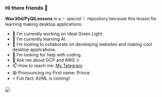 ### Hi there friends 👋


**Wax30d/PyQtLessons** is a ✨ _special_ ✨ repository because this lesson for learning making desktop applications.


- 🔭 I’m currently working on Ideal Green Light.
- 🌱 I’m currently learning AI.
- 👯 I’m looking to collaborate on developing websites and making cool desktop applications.
- 🤔 I’m looking for help with coding.
- 💬 Ask me about GCP and AWS :)
- 📫 How to reach me: [My Telegram](https://t.me/Wax30d/).
- 😄 Pronouncing my First name: Prince.
- ⚡ Fun fact: AI/ML is coming!



<img 
   src="https://github-readme-stats.vercel.app/api?username=Wax30d&show_icons=true&theme=tokyonight" 
/>
